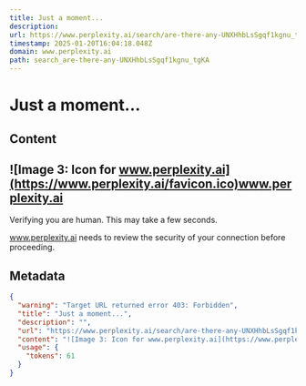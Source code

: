 ```yaml
---
title: Just a moment...
description: 
url: https://www.perplexity.ai/search/are-there-any-UNXHhbLsSgqf1kgnu_tgKA
timestamp: 2025-01-20T16:04:18.048Z
domain: www.perplexity.ai
path: search_are-there-any-UNXHhbLsSgqf1kgnu_tgKA
---
```


# Just a moment...



## Content

![Image 3: Icon for www.perplexity.ai](https://www.perplexity.ai/favicon.ico)www.perplexity.ai
----------------------------------------------------------------------------------------------

Verifying you are human. This may take a few seconds.

www.perplexity.ai needs to review the security of your connection before proceeding.

## Metadata

```json
{
  "warning": "Target URL returned error 403: Forbidden",
  "title": "Just a moment...",
  "description": "",
  "url": "https://www.perplexity.ai/search/are-there-any-UNXHhbLsSgqf1kgnu_tgKA",
  "content": "![Image 3: Icon for www.perplexity.ai](https://www.perplexity.ai/favicon.ico)www.perplexity.ai\n----------------------------------------------------------------------------------------------\n\nVerifying you are human. This may take a few seconds.\n\nwww.perplexity.ai needs to review the security of your connection before proceeding.",
  "usage": {
    "tokens": 61
  }
}
```
